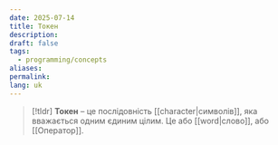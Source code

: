 ```yaml
---
date: 2025-07-14
title: Токен
description: 
draft: false
tags:
  - programming/concepts
aliases: 
permalink: 
lang: uk
---
```


> [!tldr]
> **Токен** – це послідовність [[character|символів]], яка вважається одним єдиним цілим. Це або [[word|слово]], або [[Оператор]].
